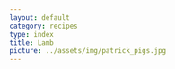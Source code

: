 ```yaml
---
layout: default
category: recipes
type: index
title: Lamb
picture: ../assets/img/patrick_pigs.jpg
---
```

